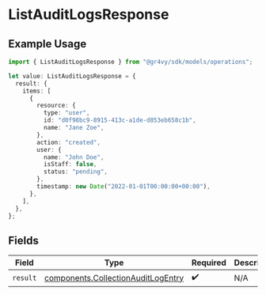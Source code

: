 # ListAuditLogsResponse

## Example Usage

```typescript
import { ListAuditLogsResponse } from "@gr4vy/sdk/models/operations";

let value: ListAuditLogsResponse = {
  result: {
    items: [
      {
        resource: {
          type: "user",
          id: "d0f98bc9-8915-413c-a1de-d853eb658c1b",
          name: "Jane Zoe",
        },
        action: "created",
        user: {
          name: "John Doe",
          isStaff: false,
          status: "pending",
        },
        timestamp: new Date("2022-01-01T00:00:00+00:00"),
      },
    ],
  },
};
```

## Fields

| Field                                                                                    | Type                                                                                     | Required                                                                                 | Description                                                                              |
| ---------------------------------------------------------------------------------------- | ---------------------------------------------------------------------------------------- | ---------------------------------------------------------------------------------------- | ---------------------------------------------------------------------------------------- |
| `result`                                                                                 | [components.CollectionAuditLogEntry](../../models/components/collectionauditlogentry.md) | :heavy_check_mark:                                                                       | N/A                                                                                      |